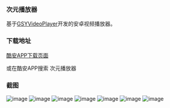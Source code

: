 ### 次元播放器

基于[GSYVideoPlayer](https://github.com/CarGuo/GSYVideoPlayer)开发的安卓视频播放器。

### 下载地址

[酷安APP下载页面](https://www.coolapk.com/apk/233704)

或在酷安APP搜索 次元播放器

### 截图

![image](http://image.coolapk.com/apk_image/2019/0623/18/20190623-174555-233704-o_1de1sqmnkfi81e96pji11121r4sq-uid-2315161@1248x2220.png)
![image](http://image.coolapk.com/apk_image/2019/0623/18/20190623-174650-233704-o_1de1ssls61sr121vmn91jb4p8v16-uid-2315161@1380x2453.png)
![image](http://image.coolapk.com/apk_image/2019/0623/18/20190623-174736-233704-o_1de1ssuj21vrqeaqelgosq15ca1c-uid-2315161@1380x2453.png)
![image](http://image.coolapk.com/apk_image/2019/0623/18/20190623-174750-233704-916b077c16bc739adbaeb8b9a7532bd6-uid-2315161@1380x2453.png)
![image](http://image.coolapk.com/apk_image/2019/0623/18/20190623-174812-233704-o_1de1stfo41k2pg7ujat1hf41okb1o-uid-2315161@1248x2220.png)
![image](http://image.coolapk.com/apk_image/2019/0623/18/20190623-174832-233704-o_1de1stoo31560ii1t9gojchi41u-uid-2315161@1248x2220.png)
![image](http://image.coolapk.com/apk_image/2020/0202/19/QQE59BBEE7898720200202194552-233704-o_1e02rkh4ijlc1fth16ko1nk174s1a-uid-2315161@1248x2220.png)

